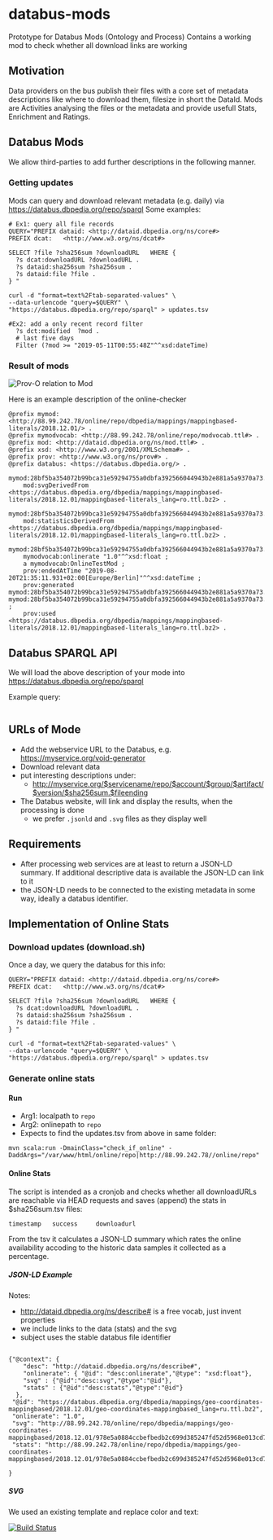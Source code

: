 # databus-mods
Prototype for Databus Mods (Ontology and Process)
Contains a working mod to check whether all download links are working

## Motivation
Data providers on the bus publish their files with a core set of metadata descriptions like where to download them, filesize in short the DataId.
Mods are Activities analysing the files or the metadata and provide usefull Stats, Enrichment and Ratings.
 
## Databus Mods
We allow third-parties to add further descriptions in the following manner.

### Getting updates
Mods can query and download relevant metadata (e.g. daily) via https://databus.dbpedia.org/repo/sparql 
Some examples:

```
# Ex1: query all file records
QUERY="PREFIX dataid: <http://dataid.dbpedia.org/ns/core#>
PREFIX dcat:   <http://www.w3.org/ns/dcat#>

SELECT ?file ?sha256sum ?downloadURL   WHERE {
  ?s dcat:downloadURL ?downloadURL . 
  ?s dataid:sha256sum ?sha256sum .
  ?s dataid:file ?file .
} "

curl -d "format=text%2Ftab-separated-values" \
--data-urlencode "query=$QUERY" \
"https://databus.dbpedia.org/repo/sparql" > updates.tsv
```
```
#Ex2: add a only recent record filter
  ?s dct:modified  ?mod .  
  # last five days
  Filter (?mod >= "2019-05-11T00:55:48Z"^^xsd:dateTime) 
```

### Result of mods
![Prov-O relation to Mod](https://github.com/dbpedia/databus-mods/raw/master/provo_databus-modrelation.png)


Here is an example description of the online-checker

```
@prefix mymod: <http://88.99.242.78/online/repo/dbpedia/mappings/mappingbased-literals/2018.12.01/> .
@prefix mymodvocab: <http://88.99.242.78/online/repo/modvocab.ttl#> .
@prefix mod: <http://dataid.dbpedia.org/ns/mod.ttl#> .
@prefix xsd: <http://www.w3.org/2001/XMLSchema#> .
@prefix prov: <http://www.w3.org/ns/prov#> .
@prefix databus: <https://databus.dbpedia.org/> .

mymod:28bf5ba354072b99bca31e59294755a0dbfa392566044943b2e881a5a9370a73.svg
    mod:svgDerivedFrom <https://databus.dbpedia.org/dbpedia/mappings/mappingbased-literals/2018.12.01/mappingbased-literals_lang=ro.ttl.bz2> .

mymod:28bf5ba354072b99bca31e59294755a0dbfa392566044943b2e881a5a9370a73.tsv
    mod:statisticsDerivedFrom <https://databus.dbpedia.org/dbpedia/mappings/mappingbased-literals/2018.12.01/mappingbased-literals_lang=ro.ttl.bz2> .

mymod:28bf5ba354072b99bca31e59294755a0dbfa392566044943b2e881a5a9370a73.ttl#this
    mymodvocab:onlinerate "1.0"^^xsd:float ;
    a mymodvocab:OnlineTestMod ;
    prov:endedAtTime "2019-08-20T21:35:11.931+02:00[Europe/Berlin]"^^xsd:dateTime ;
    prov:generated mymod:28bf5ba354072b99bca31e59294755a0dbfa392566044943b2e881a5a9370a73.svg, mymod:28bf5ba354072b99bca31e59294755a0dbfa392566044943b2e881a5a9370a73.tsv ;
    prov:used <https://databus.dbpedia.org/dbpedia/mappings/mappingbased-literals/2018.12.01/mappingbased-literals_lang=ro.ttl.bz2> .

```
## Databus SPARQL API
We will load the above description of your mode into https://databus.dbpedia.org/repo/sparql

Example query:
```

```


## URLs of Mode



* Add the webservice URL to the Databus, e.g. https://myservice.org/void-generator
* Download relevant data 
* put interesting descriptions under:
  * http://myservice.org/$servicename/repo/$account/$group/$artifact/$version/$sha256sum.$fileending
* The Databus website, will link and display the results, when the processing is done
  * we prefer `.jsonld` and `.svg` files as they display well

## Requirements
* After processing web services are at least to return a JSON-LD summary. If additional descriptive data is available the JSON-LD can link to it
* the JSON-LD needs to be connected to the existing metadata in some way, ideally a databus identifier.

## Implementation of Online Stats

### Download updates (download.sh)
Once a day, we query the databus for this info:

```
QUERY="PREFIX dataid: <http://dataid.dbpedia.org/ns/core#>
PREFIX dcat:   <http://www.w3.org/ns/dcat#>

SELECT ?file ?sha256sum ?downloadURL   WHERE {
  ?s dcat:downloadURL ?downloadURL . 
  ?s dataid:sha256sum ?sha256sum .
  ?s dataid:file ?file .
} "

curl -d "format=text%2Ftab-separated-values" \
--data-urlencode "query=$QUERY" \
"https://databus.dbpedia.org/repo/sparql" > updates.tsv
```

### Generate online stats

#### Run

* Arg1: localpath to `repo`
* Arg2: onlinepath to `repo`
* Expects to find the updates.tsv from above in same folder:
```
mvn scala:run -DmainClass="check_if_online" -DaddArgs="/var/www/html/online/repo|http://88.99.242.78//online/repo"
```

#### Online Stats
The script is intended as a cronjob and checks whether all downloadURLs are reachable via HEAD requests and saves (append) the stats in $sha256sum.tsv files:
```
timestamp	success		downloadurl
```
From the tsv it calculates a JSON-LD summary which rates the online availability accoding to the historic data samples it collected as a percentage.

##### JSON-LD Example
Notes:
* http://dataid.dbpedia.org/ns/describe# is a free vocab, just invent properties
* we include links to the data (stats) and the svg
* subject uses the stable databus file identifier
 

```

{"@context": {
  	"desc": "http://dataid.dbpedia.org/ns/describe#",
	"onlinerate": { "@id": "desc:onlinerate","@type": "xsd:float"},
	"svg" : {"@id":"desc:svg","@type":"@id"},
	"stats" : {"@id":"desc:stats","@type":"@id"}
  },
 "@id": "https://databus.dbpedia.org/dbpedia/mappings/geo-coordinates-mappingbased/2018.12.01/geo-coordinates-mappingbased_lang=ru.ttl.bz2",
 "onlinerate": "1.0",
 "svg": "http://88.99.242.78/online/repo/dbpedia/mappings/geo-coordinates-mappingbased/2018.12.01/978e5a0884ccbefbedb2c699d385247fd52d5968e013cd7f0dbec98124eb64b3.svg",
 "stats": "http://88.99.242.78/online/repo/dbpedia/mappings/geo-coordinates-mappingbased/2018.12.01/978e5a0884ccbefbedb2c699d385247fd52d5968e013cd7f0dbec98124eb64b3.tsv"

}

```
##### SVG
We used an existing template and replace color and text:

 [![Build Status](http://88.99.242.78/online/repo/dbpedia/mappings/geo-coordinates-mappingbased/2018.12.01/978e5a0884ccbefbedb2c699d385247fd52d5968e013cd7f0dbec98124eb64b3.svg)](http://88.99.242.78/online/repo/dbpedia/mappings/geo-coordinates-mappingbased/2018.12.01/978e5a0884ccbefbedb2c699d385247fd52d5968e013cd7f0dbec98124eb64b3.jsonld)

